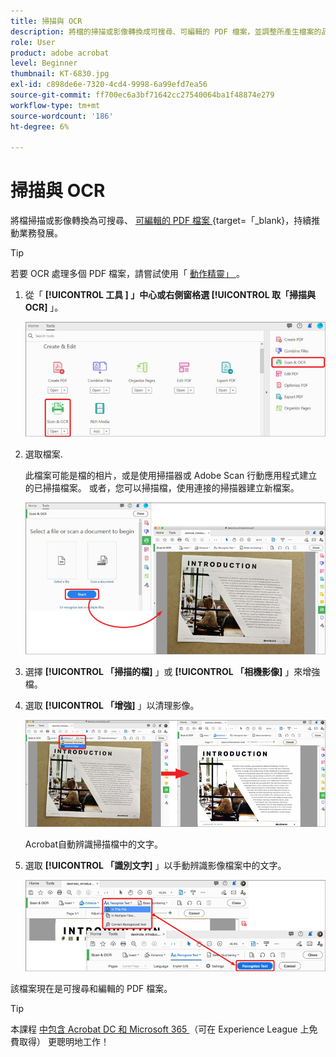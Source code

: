 ```yaml
---
title: 掃描與 OCR
description: 將檔的掃描或影像轉換成可搜尋、可編輯的 PDF 檔案，並調整所產生檔案的品質
role: User
product: adobe acrobat
level: Beginner
thumbnail: KT-6830.jpg
exl-id: c898de6e-7320-4cd4-9998-6a99efd7ea56
source-git-commit: ff700ec6a3bf71642cc27540064ba1f48874e279
workflow-type: tm+mt
source-wordcount: '186'
ht-degree: 6%

---
```


# 掃描與 OCR

將檔掃描或影像轉換為可搜尋、 [ 可編輯的 PDF 檔案 ](https://www.adobe.com/tw/acrobat/online/pdf-editor.html) {target=「_blank}，持續推動業務發展。

>[!TIP]
>
>若要 OCR 處理多個 PDF 檔案，請嘗試使用「 [ 動作精靈」 ](../advanced-tasks/action.md) 。

1. 從「 **[!UICONTROL 工具 ] 」中心或右側窗格選 [!UICONTROL  取「掃描與 OCR]** 」。

   ![掃描步驟 1](../assets/Scan_1.png)

1. 選取檔案.

   此檔案可能是檔的相片，或是使用掃描器或 Adobe Scan 行動應用程式建立的已掃描檔案。 或者，您可以掃描檔，使用連接的掃描器建立新檔案。

   ![掃描步驟 2](../assets/Scan_2.png)

1. 選擇 **[!UICONTROL 「掃描的檔]** 」或 **[!UICONTROL 「相機影像]** 」來增強檔。

1. 選取 **[!UICONTROL 「增強]** 」以清理影像。

   ![掃描步驟 3](../assets/Scan_3.png)

   Acrobat自動辨識掃描檔中的文字。

1. 選取 **[!UICONTROL 「識別文字]** 」以手動辨識影像檔案中的文字。

   ![掃描步驟 4](../assets/Scan_4.png)

該檔案現在是可搜尋和編輯的 PDF 檔案。

>[!TIP]
>
>本課程 [ 中包含 Acrobat DC 和 Microsoft 365 ](https://experienceleague.adobe.com/?recommended=Acrobat-U-1-2021.microsoft365) （可在 Experience League 上免費取得） 更聰明地工作！
